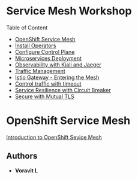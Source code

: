 # Service Mesh Workshop

Table of Content

 * [OpenShift Service Mesh](#openshift-service-mesh)
 * [Install Operators](labs/00-install-operators.md)
 * [Configure Control Plane](labs/01-install-service-mesh.md)
 * [Microservices Deployment](labs/02-microservice-deployment.md)
 * [Observability with Kiali and Jaeger](labs/03-observability.md)
 * [Traffic Management](labs/04-traffic-management.md)
 * [Istio Gateway - Entering the Mesh](labs/05-ingress.md)
 * [Control traffic with timeout](labs/06-timeout.md)
 * [Service Resilience with Circuit Breaker](labs/07-circuit-breaker.md)
 * [Secure with Mutual TLS](labs/08-securing-with-mTLS.md)

# OpenShift Service Mesh

[Introduction to OpenShift Sevice Mesh](../docs/OCP-service-mesh-workshop.pdf)
## Authors

* **Voravit L** 


